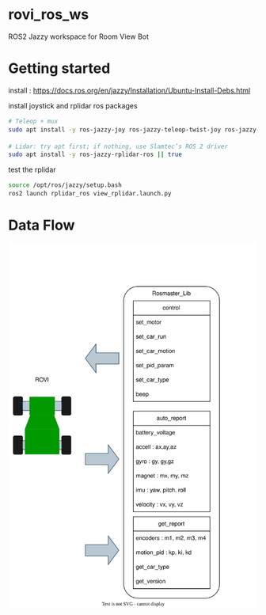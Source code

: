 # rovi_ros_ws
ROS2 Jazzy workspace for Room View Bot

# Getting started
install : https://docs.ros.org/en/jazzy/Installation/Ubuntu-Install-Debs.html

install joystick and rplidar ros packages

```bash
# Teleop + mux
sudo apt install -y ros-jazzy-joy ros-jazzy-teleop-twist-joy ros-jazzy-twist-mux

# Lidar: try apt first; if nothing, use Slamtec’s ROS 2 driver
sudo apt install -y ros-jazzy-rplidar-ros || true
```

test the rplidar
```bash
source /opt/ros/jazzy/setup.bash
ros2 launch rplidar_ros view_rplidar.launch.py
```

# Data Flow
![packafe_flow](./docs/package_flow.drawio.svg)
